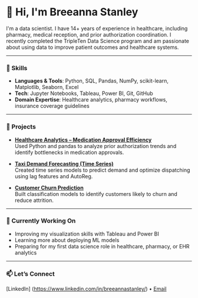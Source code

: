 # 👋 Hi, I'm Breeanna Stanley

I'm a data scientist. I have 14+ years of experience in healthcare, including pharmacy, medical reception, and prior authorization coordination. I recently completed the TripleTen Data Science program and am passionate about using data to improve patient outcomes and healthcare systems.

---

### 🧠 Skills
- **Languages & Tools**: Python, SQL, Pandas, NumPy, scikit-learn, Matplotlib, Seaborn, Excel
- **Tech**: Jupyter Notebooks, Tableau, Power BI, Git, GitHub
- **Domain Expertise**: Healthcare analytics, pharmacy workflows, insurance coverage guidelines

---

### 💼 Projects
- **[Healthcare Analytics – Medication Approval Efficiency](https://github.com/yourrepo)**  
  Used Python and pandas to analyze prior authorization trends and identify bottlenecks in medication approvals.

- **[Taxi Demand Forecasting (Time Series)](https://github.com/yourrepo)**  
  Created time series models to predict demand and optimize dispatching using lag features and AutoReg.

- **[Customer Churn Prediction](https://github.com/yourrepo)**  
  Built classification models to identify customers likely to churn and reduce attrition.

---

### 🚀 Currently Working On
- Improving my visualization skills with Tableau and Power BI
- Learning more about deploying ML models
- Preparing for my first data science role in healthcare, pharmacy, or EHR analytics

---

### 📫 Let’s Connect
[LinkedIn] (https://www.linkedin.com/in/breeannastanley/) • [Email](breeanna.stanley@yahoo.com)
